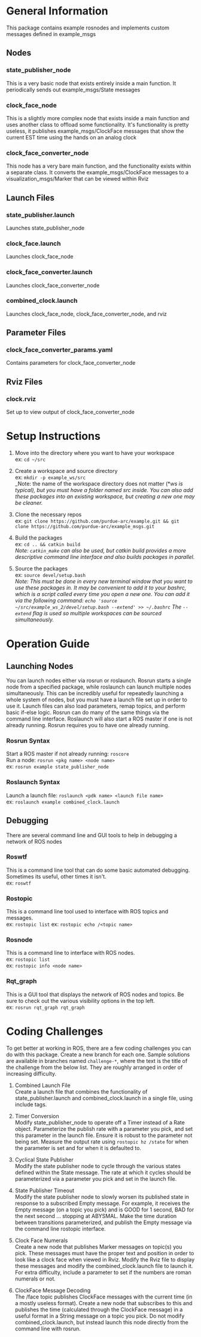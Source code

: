 # General Information
This package contains example rosnodes and implements custom messages defined in
example_msgs
## Nodes
### state_publisher_node
This is a very basic node that exists entirely inside a main function. It
periodically sends out example_msgs/State messages

### clock_face_node
This is a slightly more complex node that exists inside a main function and uses
another class to offload some functionality. It's functionality is pretty
useless, it publishes example_msgs/ClockFace messages that show the current EST
time using the hands on an analog clock

### clock_face_converter_node
This node has a very bare main function, and the functionality exists within a
separate class. It converts the example_msgs/ClockFace messages to a
visualization_msgs/Marker that can be viewed within Rviz

## Launch Files
### state_publisher.launch
Launches state_publisher_node

### clock_face.launch
Launches clock_face_node

### clock_face_converter.launch
Launches clock_face_converter_node

### combined_clock.launch
Launches clock_face_node, clock_face_converter_node, and rviz

## Parameter Files
### clock_face_converter_params.yaml
Contains parameters for clock_face_converter_node

## Rviz Files
### clock.rviz
Set up to view output of clock_face_converter_node

# Setup Instructions
1. Move into the directory where you want to have your workspace  
ex: `cd ~/src`

2. Create a workspace and source directory  
ex: `mkdir -p example_ws/src`  
_Note: the name of the workspace directory does not matter (*_ws is typical),
but you must have a folder named src inside. You can also add these packages
into an existing workspace, but creating a new one may be cleaner._

3. Clone the necessary repos  
ex: `git clone https://github.com/purdue-arc/example.git && git clone
https://github.com/purdue-arc/example_msgs.git`

4. Build the packages  
ex: `cd .. && catkin build`  
_Note: `catkin_make` can also be used, but catkin build provides a more
descriptive command line interface and also builds packages in parallel._

5. Source the packages  
ex: `source devel/setup.bash`  
_Note: This must be done in every new terminal window that you want to use these
packages in. It may be convenient to add it to your bashrc, which is a script
called every time you open a new one. You can add it via the following command:
`echo 'source ~/src/example_ws_2/devel/setup.bash --extend' >> ~/.bashrc`
The `--extend` flag is used so multiple workspaces can be sourced simultaneously._

# Operation Guide
## Launching Nodes
You can launch nodes either via rosrun or roslaunch. Rosrun starts a single node
from a specified package, while roslaunch  can launch multiple nodes simultaneously.
This can be incredibly useful for repeatedly launching a whole system of nodes,
but you must have a launch file set up in order to use it. Launch files can also
load parameters, remap topics, and perform basic if-else logic. Rosrun can do
many of the same things via the command line interface. Roslaunch will also start
a ROS master if one is not already running. Rosrun requires you to have one
already running.

### Rosrun Syntax
Start a ROS master if not already running: `roscore`  
Run a node: `rosrun <pkg name> <node name>`  
ex: `rosrun example state_publisher_node`

### Roslaunch Syntax
Launch a launch file: `roslaunch <pdk name> <launch file name>`  
ex: `roslaunch example combined_clock.launch`

## Debugging
There are several command line and GUI tools to help in debugging a network of
ROS nodes

### Roswtf
This is a command line tool that can do some basic automated debugging. Sometimes its useful, other times it isn't.  
ex: `roswtf`

### Rostopic
This is a command line tool used to interface with ROS topics and messages.  
ex: `rostopic list`
ex: `rostopic echo /<topic name>`

### Rosnode
This is a command line to interface with ROS nodes.  
ex: `rostopic list`  
ex: `rostopic info <node name>`

### Rqt_graph
This is a GUI tool that displays the network of ROS nodes and topics. Be sure to
check out the various visibility options in the top left.  
ex: `rosrun rqt_graph rqt_graph`

# Coding Challenges
To get better at working in ROS, there are a few coding challenges you can do
with this package. Create a new branch for each one. Sample solutions are
available in branches named `challenge-*`, where the text is the title of the
challenge from the below list. They are roughly arranged in order of increasing
difficulty.

1. Combined Launch File  
Create a launch file that combines the functionality of state_publisher.launch
and combined_clock.launch in a single file, using include tags.

2. Timer Conversion  
Modify state_publisher_node to operate off a Timer instead of a Rate object.
Parameterize the publish rate with a parameter you pick, and set this parameter
in the launch file. Ensure it is robust to the parameter not being set. Measure
the output rate using `rostopic hz /state` for when the parameter is set and for
when it is defaulted to.

3. Cyclical State Publisher  
Modify the state publisher node to cycle through the various states defined within
the State message. The rate at which it cycles should be parameterized via a
parameter you pick and set in the launch file.

4. State Publisher Timeout  
Modify the state publisher node to slowly worsen its published state in response
to a subscribed Empty message. For example, it receives the Empty message (on a
topic you pick) and is GOOD for 1 second, BAD for the next second ... stopping at
ABYSMAL. Make the time duration between transitions parameterized, and publish
the Empty message via the command line rostopic interface.

5. Clock Face Numerals  
Create a new node that publishes Marker messages on topic(s) you pick. These
messages must have the proper text and position in order to look like a clock
face when viewed in Rviz. Modify the Rviz file to display these messages and
modify the combined_clock.launch file to launch it. For extra difficulty,
include a parameter to set if the numbers are roman numerals or not.

6. ClockFace Message Decoding  
The /face topic publishes ClockFace messages with the current time (in a mostly
useless format). Create a new node that subscribes to this and publishes the time
(calculated through the ClockFace message) in a useful format in a String message
on a topic you pick. Do not modify combined_clock.launch, but instead launch
this node directly from the command line with rosrun.
